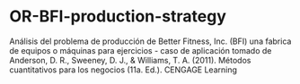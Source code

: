 # OR-BFI-production-strategy
Análisis del problema de producción de Better Fitness, Inc. (BFI) una fabrica de equipos o máquinas para ejercicios - caso de aplicación tomado de Anderson, D. R., Sweeney, D. J., &amp; Williams, T. A. (2011). Métodos cuantitativos para los negocios (11a. Ed.). CENGAGE Learning
